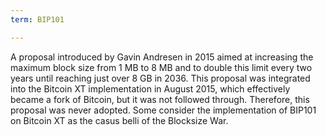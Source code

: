 ```yaml
---
term: BIP101

---
```

A proposal introduced by Gavin Andresen in 2015 aimed at increasing the maximum block size from 1 MB to 8 MB and to double this limit every two years until reaching just over 8 GB in 2036. This proposal was integrated into the Bitcoin XT implementation in August 2015, which effectively became a fork of Bitcoin, but it was not followed through. Therefore, this proposal was never adopted. Some consider the implementation of BIP101 on Bitcoin XT as the casus belli of the Blocksize War.